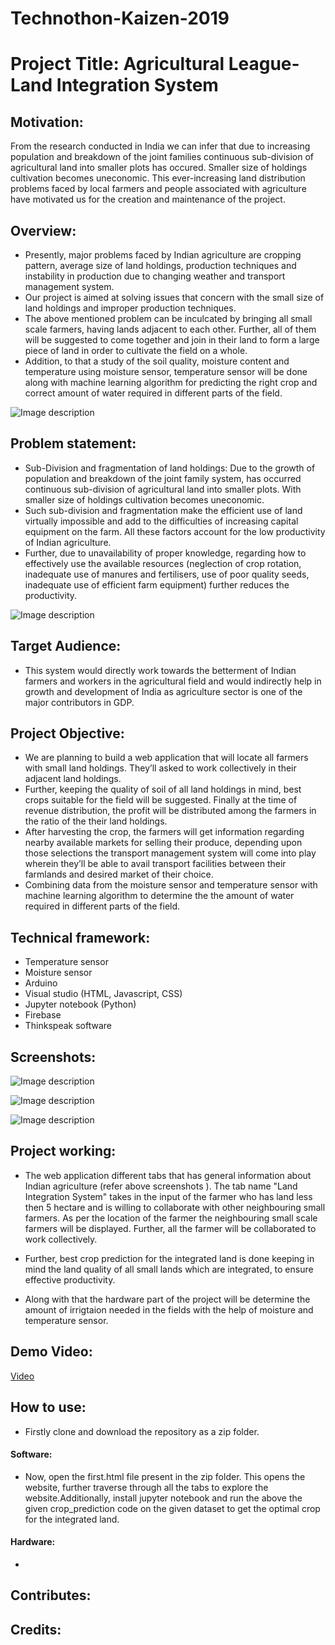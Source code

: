 # Technothon-Kaizen-2019
# Project Title: Agricultural League- Land Integration System

## Motivation:
From the research conducted in India we can infer that due to increasing population and breakdown of the joint families continuous sub-division of agricultural land into smaller plots has occured. Smaller size of holdings cultivation becomes uneconomic. This ever-increasing land distribution problems faced by local farmers and people associated with agriculture have motivated us for the creation and maintenance of the project.

## Overview:
+ Presently, major problems faced by Indian agriculture are cropping pattern, average size of land holdings, production techniques and instability in production due to changing weather and transport management system.
+ Our project is aimed at solving issues that concern with the small size of land holdings and improper production techniques. 
+ The above mentioned problem can be inculcated by bringing all small scale farmers, having lands adjacent to each other. Further, all of them will be suggested to come together and join in their land to form a large piece of land in order to cultivate the field on a whole.
+ Addition, to that a study of the soil quality, moisture content and temperature using moisture sensor, temperature sensor will be done along with machine learning algorithm for predicting the right crop and correct amount of water required in different parts of the field.

![Image description](https://github.com/Ragini132/Technothon-Kaizen-2019/blob/master/India_land_distribution.png)

## Problem statement:
+ Sub-Division and fragmentation of land holdings: Due to the growth of population and breakdown of the joint family system, has occurred continuous sub-division of agricultural land into smaller plots. With smaller size of holdings cultivation becomes uneconomic.
+ Such sub-division and fragmentation make the efficient use of land virtually impossible and add to the difficulties of increasing capital equipment on the farm. All these factors account for the low productivity of Indian agriculture.
+ Further, due to unavailability of proper knowledge, regarding how to effectively use the available resources (neglection of crop rotation, inadequate use of manures and fertilisers, use of poor quality seeds, inadequate use of efficient farm equipment) further reduces the productivity.

![Image description](https://github.com/Ragini132/Technothon-Kaizen-2019/blob/master/Farmer_land_share.png)

## Target Audience:
+ This system would directly work towards the betterment of Indian farmers and workers in the agricultural field and would indirectly help in growth and development of India as agriculture sector is one of the major contributors in GDP.

## Project Objective:
+ We are planning to build a web application that will locate all farmers with small land holdings. They’ll asked to work collectively in their adjacent land holdings.
+ Further, keeping the quality of soil of all land holdings in mind, best crops suitable for the field will be suggested. Finally at the time of revenue distribution, the profit will be distributed among the farmers in the ratio of the their land holdings.
+ After harvesting the crop, the farmers will get information regarding nearby available markets for selling their produce, depending upon those selections the transport management system will come into play wherein they’ll be able to avail transport facilities between their  farmlands and desired market of their choice.
+ Combining data from the moisture sensor and temperature sensor with machine learning algorithm to determine the the amount of water required in different parts of the field.

## Technical framework:
+ Temperature sensor
+ Moisture sensor
+ Arduino
+ Visual studio (HTML, Javascript, CSS)
+ Jupyter notebook (Python)
+ Firebase
+ Thinkspeak software

## Screenshots:
![Image description](https://github.com/Ragini132/Technothon-Kaizen-2019/blob/master/hardware_image.jpeg)

![Image description](https://github.com/Ragini132/Technothon-Kaizen-2019/blob/master/home_page.png)

![Image description](https://github.com/Ragini132/Technothon-Kaizen-2019/blob/master/Land_page.png)


## Project working:

+ The web application different tabs that has general information about Indian agriculture (refer above screenshots ). The tab name "Land Integration System" takes in the input of the farmer who has land less then 5 hectare and is willing to collaborate with other neighbouring small farmers. As per the location of the farmer the neighbouring small scale farmers will be displayed. Further, all the farmer will be collaborated to work collectively.

+ Further, best crop prediction for the integrated land is done keeping in mind the land quality of all small lands which are integrated, to ensure effective productivity.

+ Along with that the hardware part of the project will be determine the amount of irrigtaion needed in the fields with the help of moisture and temperature sensor.

## Demo Video:

[Video](https://youtu.be/FnbFHaWZXTU)

## How to use:
+ Firstly clone and download the repository as a zip folder.

#### Software:

+ Now, open the first.html file present in the zip folder. This opens the website, further traverse through all the tabs to explore the website.Additionally, install jupyter notebook and run the above the given crop_prediction code on the given dataset to get the optimal crop for the integrated land.

#### Hardware:

+



## Contributes:



## Credits:


